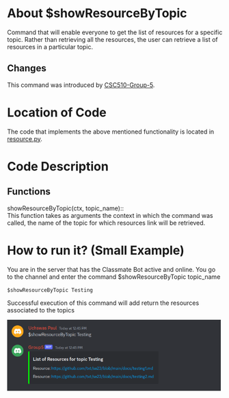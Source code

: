 
  
# About $showResourceByTopic

Command that will enable everyone to get the list of resources for a specific topic. Rather than retrieving all the resources, the user can retrieve a list of resources in a particular topic.

## Changes

This command was introduced by [CSC510-Group-5](https://github.com/csc510-team5/ClassMateBot).

# Location of Code
The code that implements the above mentioned functionality is located in [resource.py](https://github.com/csc510-team5/ClassMateBot/blob/main/cogs/resource.py).

# Code Description
## Functions
showResourceByTopic(ctx, topic_name):: <br>
This function takes as arguments the context in which the command was called, the name of the topic for which  resources link will be retrieved.

# How to run it? (Small Example)
You are in the server that has the Classmate Bot active and online. You go to
 the channel and enter the command
  $showResourceByTopic topic_name
```
$showResourceByTopic Testing 
```
Successful execution of this command will add return the resources associated to the topics

<img src="https://github.com/csc510-team5/ClassMateBot/blob/main/data/media/show-resource-topic.png?raw=true" width="500">
